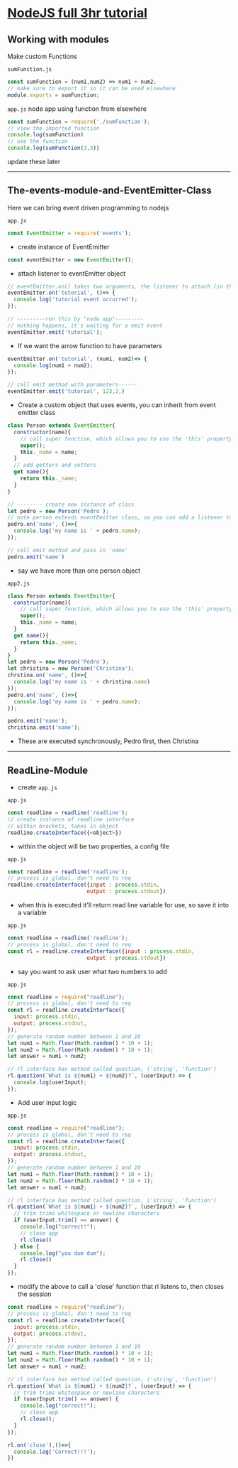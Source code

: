 # [NodeJS full 3hr tutorial](youtube.com/watch?v=RLtyhwFtXQA&t=9323s)

## Working with modules
Make custom Functions

`sumFunction.js`
```js
const sumFunction = (num1,num2) => num1 + num2;
// make sure to export it so it can be used elsewhere
module.exports = sumFunction;
```

`app.js` node app using function from elsewhere
```js
const sumFunction = require('./sumFunction');
// view the imported function
console.log(sumFunction)
// use the function
console.log(sumFunction(3,3))
```

update these later

---

## The-events-module-and-EventEmitter-Class
Here we can bring event driven programming to nodejs

`app.js`
```js
const EventEmitter = require('events');
```

- create instance of EventEmitter
```js
const eventEmitter = new EventEmitter();
```
- attach listener to eventEmitter object

```js
// eventEmitter.on() takes two arguments, the listener to attach (in this case, the string 'tutorial'), 2nd the function executed when event occurs (in this case; console loggin a message)
eventEmitter.on('tutorial', ()=> {
  console.log('tutorial event occurred');
});

// ---------run this by "node app"---------
// nothing happens, it's waiting for a emit event
eventEmitter.emit('tutorial');

```

- If we want the arrow function to have parameters
```js
eventEmitter.on('tutorial', (num1, num2)=> {
  console.log(num1 + num2);
});

// call emit method with parameters------
eventEmitter.emit('tutorial', 123,2,)
```


- Create a custom object that uses events, you can inherit from event emitter class
```js
class Person extends EventEmitter{
  constructor(name){
    // call super function, which allows you to use the 'this' property of the class
    super();
    this._name = name;
  }
  // add getters and setters
  get name(){
    return this._name;
  }
}

// -------- create new instance of class
let pedro = new Person('Pedro');
// note person extends eventEmitter class, so you can add a listener to Pedro object
pedro.on('name', ()=>{
  console.log('my name is ' + pedro.name);
});

// call emit method and pass in 'name'
pedro.emit('name')
```

- say we have more than one person object

`app2.js`
```js
class Person extends EventEmitter{
  constructor(name){
    // call super function, which allows you to use the 'this' property of the class
    super();
    this._name = name;
  }
  get name(){
    return this._name;
  }
}
let pedro = new Person('Pedro');
let christina = new Person('Christina');
chrstina.on('name', ()=>{
  console.log('my name is ' + christina.name)
});
pedro.on('name', ()=>{
  console.log('my name is ' + pedro.name);
});

pedro.emit('name');
christina.emit('name');
```
- These are executed synchronously, Pedro first, then Christina


---
## ReadLine-Module

- create `app.js`

`app.js`
```js
const readline = readline('readline');
// create instance of readline interface
// within brackets, takes in object
readline.createInterface({<object>})
```

- within the object will be two properties, a config file

`app.js`
```js
const readline = readline('readline');
// process is global, don't need to req
readline.createInterface({input : process.stdin,
                         output : process.stdout})
```
- when this is executed it'll return read line variable for use, so save it into a variable

`app.js`
```js
const readline = readline('readline');
// process is global, don't need to req
const rl = readline.createInterface({input : process.stdin,
                         output : process.stdout})
```

- say you want to ask user what two numbers to add

`app.js`
```js
const readline = require("readline");
// process is global, don't need to req
const rl = readline.createInterface({
  input: process.stdin,
  output: process.stdout,
});
// generate random number between 1 and 10
let num1 = Math.floor(Math.random() * 10 + 1);
let num2 = Math.floor(Math.random() * 10 + 1);
let answer = num1 + num2;

// rl interface has method called question, ('string', 'function')
rl.question(`What is ${num1} + ${num2}?`, (userInput) => {
  console.log(userInput);
});
```
- Add user input logic

`app.js`
```js
const readline = require("readline");
// process is global, don't need to req
const rl = readline.createInterface({
  input: process.stdin,
  output: process.stdout,
});
// generate random number between 1 and 10
let num1 = Math.floor(Math.random() * 10 + 1);
let num2 = Math.floor(Math.random() * 10 + 1);
let answer = num1 + num2;

// rl interface has method called question, ('string', 'function')
rl.question(`What is ${num1} + ${num2}?`, (userInput) => {
  // trim trims whitespace or newline characters
  if (userInput.trim() == answer) {
    console.log("correct!");
    // close app
    rl.close()
  } else {
    console.log("you dum dum");
    rl.close()
  }
});
```
- modify the above to call a 'close' function that rl listens to, then closes the session

```js
const readline = require("readline");
// process is global, don't need to req
const rl = readline.createInterface({
  input: process.stdin,
  output: process.stdout,
});
// generate random number between 1 and 10
let num1 = Math.floor(Math.random() * 10 + 1);
let num2 = Math.floor(Math.random() * 10 + 1);
let answer = num1 + num2;

// rl interface has method called question, ('string', 'function')
rl.question(`What is ${num1} + ${num2}?`, (userInput) => {
  // trim trims whitespace or newline characters
  if (userInput.trim() == answer) {
    console.log("correct!");
    // close app
    rl.close();
  }
});

rl.on('close'),()=>{
  console.log('Correct!!!');
})
```